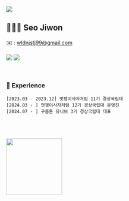 <div><img src="https://capsule-render.vercel.app/api?type=waving&color=0:bcbcbc,50:fdfdfd,100:bcbcbc&height=200&section=header&text=seoiiwon&fontSize=50" /></div>


## 🧑🏻‍💻 Seo Jiwon
✉️ : wldnjstj99@gmail.com <br><br>
<a href="https://www.instagram.com/seoiiwon"><img src="https://img.shields.io/badge/@seoiiwon-cdcdcd?style=for-the-badge&logo=instagram&logoColor=000000"/></a>
<a href="https://happyjiwon.tistory.com"><img src="https://img.shields.io/badge/Tistory-cdcdcd?style=for-the-badge&logo=Tistory&logoColor=000000"/></a>

<br>

### 💭 Experience
```shell
[2023.03 - 2023.12] 멋쟁이사자처럼 11기 경상국립대
[2024.03 - ] 멋쟁이사자처럼 12기 경상국립대 운영진
[2024.07 - ] 구름톤 유니브 3기 경상국립대 대표

```
 
<br>
<!--
### 🥢 Stack 
<div>
  <img src="https://img.shields.io/badge/fastapi-009688?style=for-the-badge&logo=fastapi&logoColor=white"/>&nbsp
  <img src="https://img.shields.io/badge/python-3670A0?style=for-the-badge&logo=python&logoColor=ffdd54"/>&nbsp
  <img src="https://img.shields.io/badge/flutter-152030?style=for-the-badge&logo=flutter&logoColor=5DC9F7"/>&nbsp
  <img src="https://img.shields.io/badge/dart-152030?style=for-the-badge&logo=dart&logoColor=41C4FF"/>&nbsp
  <img src="https://img.shields.io/badge/javascript-F7DF1E.svg?style=for-the-badge&logo=javascript&logoColor=20232a"/>&nbsp
  <img src="https://img.shields.io/badge/html5-E34F26.svg?style=for-the-badge&logo=html5&logoColor=white"/>&nbsp
  <img src="https://img.shields.io/badge/css3-1572B6.svg?style=for-the-badge&logo=css3&logoColor=white"/>&nbsp
</div>
<div>
  <img src="https://img.shields.io/badge/github-181717.svg?style=for-the-badge&logo=github&logoColor=white"/>&nbsp
  <img src="https://img.shields.io/badge/Notion-F3F3F3.svg?style=for-the-badge&logo=notion&logoColor=black"/>&nbsp
  <img src="https://img.shields.io/badge/figma-F24E1E.svg?style=for-the-badge&logo=figma&logoColor=white"/>&nbsp
</div>
-->
<br>

<!-- <a><img height="150px" src="https://github-readme-stats.vercel.app/api?username=seoiiwon&show_icons=true&theme=dracula"/></a> -->
<br>
<div>
  <a><img height="150px" src="https://github-readme-stats.vercel.app/api/top-langs/?username=seoiiwon&hide_title=true&hide_border=true&layout=compact&langs_count=6&text_color=000&icon_color=fff&bg_color=0,bcbcbc,dfdfdf,dfdfdf,bcbcbc&theme=graywhite"/></a>
</div>


